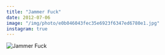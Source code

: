 ```yaml
---
title: "Jammer Fuck"
date: 2012-07-06
image: "/img/photo/e0b046043fec35e6923f6347ed6780e1.jpg"
instagram: true
---
```


![Jammer Fuck](/img/photo/e0b046043fec35e6923f6347ed6780e1.jpg)

